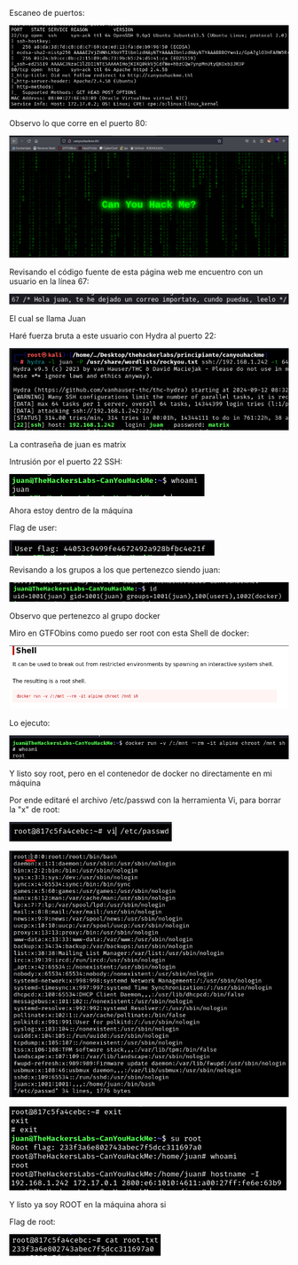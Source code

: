 Escaneo de puertos:

![](../../../Images/Pasted%20image%2020240911185301.png)

Observo lo que corre en el puerto 80:

![](../../../Images/Pasted%20image%2020240911185358.png)

Revisando el código fuente de esta página web me encuentro con un usuario en la línea 67:

![](../../../Images/Pasted%20image%2020240912083117.png)

El cual se llama Juan

Haré fuerza bruta a este usuario con Hydra al puerto 22:

![](../../../Images/Pasted%20image%2020240912083617.png)

La contraseña de juan es matrix

Intrusión por el puerto 22 SSH:

![](../../../Images/Pasted%20image%2020240912083818.png)

Ahora estoy dentro de la máquina

Flag de user:

![](../../../Images/Pasted%20image%2020240912083722.png)

Revisando a los grupos a los que pertenezco siendo juan:

![](../../../Images/Pasted%20image%2020240912084218.png)

Observo que pertenezco al grupo docker

Miro en GTFObins como puedo ser root con esta Shell de docker:

![](../../../Images/Pasted%20image%2020240812115132.png)

Lo ejecuto:

![](../../../Images/Pasted%20image%2020240912084349.png)

Y listo soy root, pero en el contenedor de docker no directamente en mi máquina 

Por ende editaré el archivo /etc/passwd con la herramienta Vi, para borrar la "x" de root:

![](../../../Images/Pasted%20image%2020240912084907.png)

![](../../../Images/Pasted%20image%2020240912084936.png)

![](../../../Images/Pasted%20image%2020240912085016.png)

Y listo ya soy ROOT en la máquina ahora si

Flag de root:

![](../../../Images/Pasted%20image%2020240912084712.png)

